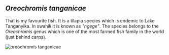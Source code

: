 ## _Oreochromis tanganicae_

That is my favourite fish. It is a tilapia species which is endemic to Lake Tanganyika. In swahili it is known as *"ngege"*. The species belongs to the _Oreochromis_ genus which is one of the most farmed fish family in the world (just behind carps).

![oreochromis tanganicae](https://www.google.com/url?sa=i&rct=j&q=&esrc=s&source=images&cd=&ved=2ahUKEwjJydiRu-XkAhUP2aQKHUMVBOIQjRx6BAgBEAQ&url=https%3A%2F%2Fwww.cichlid-forum.com%2Fphpbb%2Fviewtopic.php%3Ff%3D14%26t%3D430985&psig=AOvVaw3g5CRqkNnbkLdFKHCA0g9w&ust=1569277153177075)
